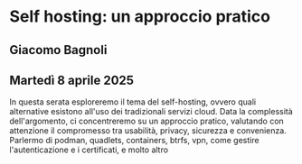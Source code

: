 # Self hosting: un approccio pratico
## Giacomo Bagnoli
## Martedì 8 aprile 2025

In questa serata esploreremo il tema del self-hosting, ovvero quali alternative
esistono all'uso dei tradizionali servizi cloud.  Data la complessità
dell'argomento, ci concentreremo su un approccio pratico, valutando con
attenzione il compromesso tra usabilità, privacy, sicurezza e convenienza.
Parlermo di podman, quadlets, containers, btrfs, vpn, come gestire
l'autenticazione e i certificati, e molto altro
